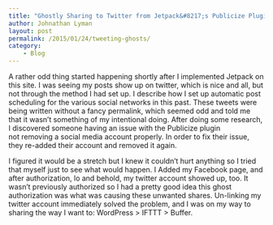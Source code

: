 ```yaml
---
title: "Ghostly Sharing to Twitter from Jetpack&#8217;s Publicize Plugin"
author: Johnathan Lyman
layout: post
permalink: /2015/01/24/tweeting-ghosts/
category:
    - Blog
---
```


A rather odd thing started happening shortly after I implemented Jetpack on this site. I was seeing my posts show up on twitter, which is nice and all, but not through the method I had set up. I describe how I set up automatic post scheduling for the various social networks in this past. These tweets were being written without a fancy permalink, which seemed odd and told me that it wasn’t something of my intentional doing. After doing some research, I discovered someone having an issue with the Publicize plugin not&nbsp;removing a social media account properly. In order to fix their issue, they re-added their account and removed it again.

I figured it would be a stretch but I knew it couldn’t hurt anything so I tried that myself just to see what would happen. I Added my Facebook page, and after authorization, lo and behold, my twitter account showed up, too. It wasn’t previously authorized so I had a pretty good idea this ghost authorization was what was causing these unwanted shares. Un-linking my twitter account immediately solved the problem, and I was on my way to sharing the way I want to: WordPress \> IFTTT \> Buffer.

